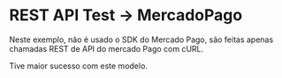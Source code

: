 # REST API Test -> MercadoPago

Neste exemplo, não é usado o SDK do Mercado Pago, são feitas apenas chamadas REST de API do mercado Pago com cURL.

Tive maior sucesso com este modelo.